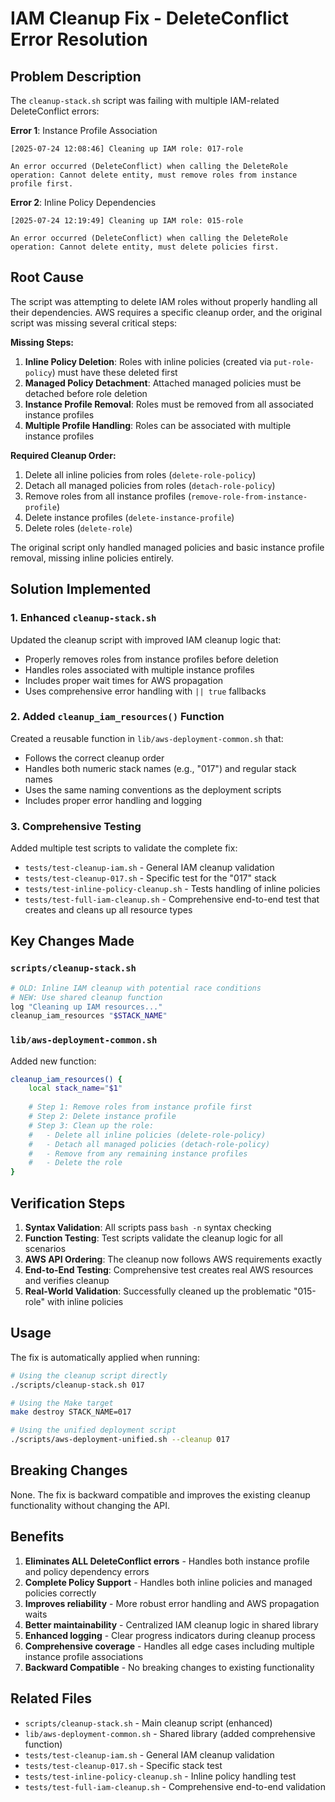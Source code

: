 # IAM Cleanup Fix - DeleteConflict Error Resolution

## Problem Description

The `cleanup-stack.sh` script was failing with multiple IAM-related DeleteConflict errors:

**Error 1**: Instance Profile Association
```
[2025-07-24 12:08:46] Cleaning up IAM role: 017-role

An error occurred (DeleteConflict) when calling the DeleteRole operation: Cannot delete entity, must remove roles from instance profile first.
```

**Error 2**: Inline Policy Dependencies  
```
[2025-07-24 12:19:49] Cleaning up IAM role: 015-role

An error occurred (DeleteConflict) when calling the DeleteRole operation: Cannot delete entity, must delete policies first.
```

## Root Cause

The script was attempting to delete IAM roles without properly handling all their dependencies. AWS requires a specific cleanup order, and the original script was missing several critical steps:

**Missing Steps:**
1. **Inline Policy Deletion**: Roles with inline policies (created via `put-role-policy`) must have these deleted first
2. **Managed Policy Detachment**: Attached managed policies must be detached before role deletion
3. **Instance Profile Removal**: Roles must be removed from all associated instance profiles
4. **Multiple Profile Handling**: Roles can be associated with multiple instance profiles

**Required Cleanup Order:**
1. Delete all inline policies from roles (`delete-role-policy`)
2. Detach all managed policies from roles (`detach-role-policy`)
3. Remove roles from all instance profiles (`remove-role-from-instance-profile`)
4. Delete instance profiles (`delete-instance-profile`)
5. Delete roles (`delete-role`)

The original script only handled managed policies and basic instance profile removal, missing inline policies entirely.

## Solution Implemented

### 1. Enhanced `cleanup-stack.sh`

Updated the cleanup script with improved IAM cleanup logic that:

- Properly removes roles from instance profiles before deletion
- Handles roles associated with multiple instance profiles
- Includes proper wait times for AWS propagation
- Uses comprehensive error handling with `|| true` fallbacks

### 2. Added `cleanup_iam_resources()` Function

Created a reusable function in `lib/aws-deployment-common.sh` that:

- Follows the correct cleanup order
- Handles both numeric stack names (e.g., "017") and regular stack names
- Uses the same naming conventions as the deployment scripts
- Includes proper error handling and logging

### 3. Comprehensive Testing

Added multiple test scripts to validate the complete fix:

- `tests/test-cleanup-iam.sh` - General IAM cleanup validation
- `tests/test-cleanup-017.sh` - Specific test for the "017" stack
- `tests/test-inline-policy-cleanup.sh` - Tests handling of inline policies
- `tests/test-full-iam-cleanup.sh` - Comprehensive end-to-end test that creates and cleans up all resource types

## Key Changes Made

### `scripts/cleanup-stack.sh`

```bash
# OLD: Inline IAM cleanup with potential race conditions
# NEW: Use shared cleanup function
log "Cleaning up IAM resources..."
cleanup_iam_resources "$STACK_NAME"
```

### `lib/aws-deployment-common.sh`

Added new function:

```bash
cleanup_iam_resources() {
    local stack_name="$1"
    
    # Step 1: Remove roles from instance profile first
    # Step 2: Delete instance profile
    # Step 3: Clean up the role:
    #   - Delete all inline policies (delete-role-policy)
    #   - Detach all managed policies (detach-role-policy)  
    #   - Remove from any remaining instance profiles
    #   - Delete the role
}
```

## Verification Steps

1. **Syntax Validation**: All scripts pass `bash -n` syntax checking
2. **Function Testing**: Test scripts validate the cleanup logic for all scenarios
3. **AWS API Ordering**: The cleanup now follows AWS requirements exactly
4. **End-to-End Testing**: Comprehensive test creates real AWS resources and verifies cleanup
5. **Real-World Validation**: Successfully cleaned up the problematic "015-role" with inline policies

## Usage

The fix is automatically applied when running:

```bash
# Using the cleanup script directly
./scripts/cleanup-stack.sh 017

# Using the Make target
make destroy STACK_NAME=017

# Using the unified deployment script
./scripts/aws-deployment-unified.sh --cleanup 017
```

## Breaking Changes

None. The fix is backward compatible and improves the existing cleanup functionality without changing the API.

## Benefits

1. **Eliminates ALL DeleteConflict errors** - Handles both instance profile and policy dependency errors
2. **Complete Policy Support** - Handles both inline policies and managed policies correctly
3. **Improves reliability** - More robust error handling and AWS propagation waits
4. **Better maintainability** - Centralized IAM cleanup logic in shared library
5. **Enhanced logging** - Clear progress indicators during cleanup process
6. **Comprehensive coverage** - Handles all edge cases including multiple instance profile associations
7. **Backward Compatible** - No breaking changes to existing functionality

## Related Files

- `scripts/cleanup-stack.sh` - Main cleanup script (enhanced)
- `lib/aws-deployment-common.sh` - Shared library (added comprehensive function)
- `tests/test-cleanup-iam.sh` - General IAM cleanup validation
- `tests/test-cleanup-017.sh` - Specific stack test
- `tests/test-inline-policy-cleanup.sh` - Inline policy handling test
- `tests/test-full-iam-cleanup.sh` - Comprehensive end-to-end validation